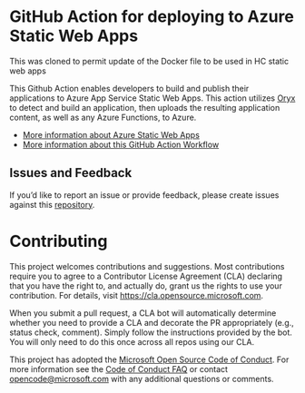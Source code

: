 # GitHub Action for deploying to Azure Static Web Apps

This was cloned to permit update of the Docker file to be used in HC static web apps

This Github Action enables developers to build and publish their applications to Azure App Service Static Web Apps. This action utilizes [Oryx](https://github.com/microsoft/Oryx) to detect and build an application, then uploads the resulting application content, as well as any Azure Functions, to Azure. 

* [More information about Azure Static Web Apps](https://aka.ms/swadocs)
* [More information about this GitHub Action Workflow](https://aka.ms/swaworkflowconfig)

## Issues and Feedback
If you’d like to report an issue or provide feedback, please create issues against this [repository](https://github.com/azure/static-web-apps).

# Contributing

This project welcomes contributions and suggestions.  Most contributions require you to agree to a
Contributor License Agreement (CLA) declaring that you have the right to, and actually do, grant us
the rights to use your contribution. For details, visit https://cla.opensource.microsoft.com.

When you submit a pull request, a CLA bot will automatically determine whether you need to provide
a CLA and decorate the PR appropriately (e.g., status check, comment). Simply follow the instructions
provided by the bot. You will only need to do this once across all repos using our CLA.

This project has adopted the [Microsoft Open Source Code of Conduct](https://opensource.microsoft.com/codeofconduct/).
For more information see the [Code of Conduct FAQ](https://opensource.microsoft.com/codeofconduct/faq/) or
contact [opencode@microsoft.com](mailto:opencode@microsoft.com) with any additional questions or comments.
